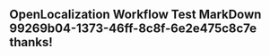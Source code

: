 <properties
ms.topic="hero-topic"
ms.test1="hero-topic"
ms.test2="test"/>

## OpenLocalization Workflow Test MarkDown 99269b04-1373-46ff-8c8f-6e2e475c8c7e thanks!

